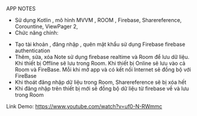 APP NOTES
 - Sử dụng Kotlin , mô hình MVVM , ROOM , Firebase, Sharereference, Corountine, ViewPager 2, 
 - Chức năng chính:
 + Tạo tài khoản , đăng nhập , quên mật khẩu sử dụng Firebase firebase authentication
 + Thêm, sửa, xóa Note sử dụng firebase realtime và Room để lưu dữ liệu. Khi thiết bị Offline sẽ lưu trong Room. Khi thiết bị Online sẽ lưu vào cả Room và FireBase. Mỗi khi mở app và có kết nối Internet sẽ đồng bộ với FireBase
 + Khi thoát đăng nhập dữ liệu trong Room, Sharereference sẽ bị xóa hết 
 + Khi đăng nhập trên thiết bị mới sẽ đồng bộ dữ liệu từ firebase về và lưu trong Room

Link Demo: https://www.youtube.com/watch?v=uf0-N-RWmmc




